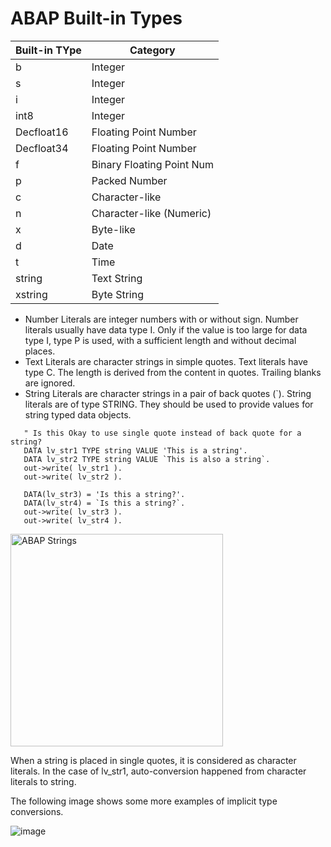 # ABAP Built-in Types
| Built-in TYpe | Category          |
|---------------|-------------------|
| b             | Integer           |
| s             | Integer           |
| i             | Integer           |
| int8          | Integer           |
| Decfloat16    | Floating Point Number|
| Decfloat34    | Floating Point Number|
| f             | Binary Floating Point Num|
| p             | Packed Number     |
| c             | Character-like    |
| n             | Character-like (Numeric)|
| x             | Byte-like         |
| d             | Date              |
| t             | Time              |
| string        | Text String       |
| xstring       | Byte String       |

- Number Literals are integer numbers with or without sign. Number literals usually have data type I. Only if the value is too large for data type I, type P is used, with a sufficient length and without decimal places.
- Text Literals are character strings in simple quotes. Text literals have type C. The length is derived from the content in quotes. Trailing blanks are ignored.
- String Literals are character strings in a pair of back quotes (`). String literals are of type STRING. They should be used to provide values for string typed data objects.

```abap
   " Is this Okay to use single quote instead of back quote for a string?
   DATA lv_str1 TYPE string VALUE 'This is a string'.
   DATA lv_str2 TYPE string VALUE `This is also a string`.
   out->write( lv_str1 ).
   out->write( lv_str2 ).

   DATA(lv_str3) = 'Is this a string?'.
   DATA(lv_str4) = `Is this a string?`.
   out->write( lv_str3 ).
   out->write( lv_str4 ).
```

<img width="340" alt="ABAP Strings" src="https://github.com/user-attachments/assets/c8f5c376-1010-4938-b355-90c958ac1b2c" />

When a string is placed in single quotes, it is considered as character literals. In the case of lv_str1, auto-conversion happened from character literals to string.

The following image shows some more examples of implicit type conversions.

![image](https://github.com/user-attachments/assets/db5fdbd1-5277-4852-949b-5b091066300f)

